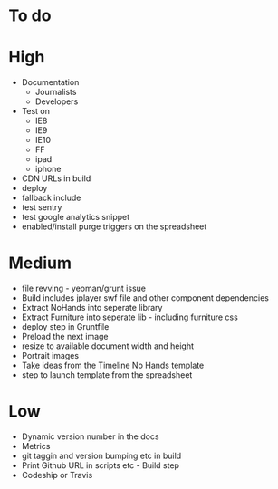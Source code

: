 To do
=====

# High

* Documentation
	- Journalists
	- Developers
* Test on
	- IE8
	- IE9
	- IE10
	- FF
	- ipad
	- iphone
* CDN URLs in build
* deploy
* fallback include
* test sentry
* test google analytics snippet
* enabled/install purge triggers on the spreadsheet



# Medium

* file revving - yeoman/grunt issue
* Build includes jplayer swf file and other component dependencies
* Extract NoHands into seperate library
* Extract Furniture into seperate lib - including furniture css
* deploy step in Gruntfile
* Preload the next image
* resize to available document width and height
* Portrait images
* Take ideas from the Timeline No Hands template
* step to launch template from the spreadsheet



# Low

* Dynamic version number in the docs
* Metrics
* git taggin and version bumping etc in build
* Print Github URL in scripts etc - Build step
* Codeship or Travis